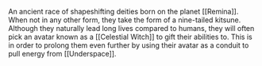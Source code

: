 An ancient race of shapeshifting deities born on the planet [[Remina]]. When not in any other form, they take the form of a nine-tailed kitsune. Although they naturally lead long lives compared to humans, they will often pick an avatar known as a [[Celestial Witch]] to gift their abilities to. This is in order to prolong them even further by using their avatar as a conduit to pull energy from [[Underspace]].
